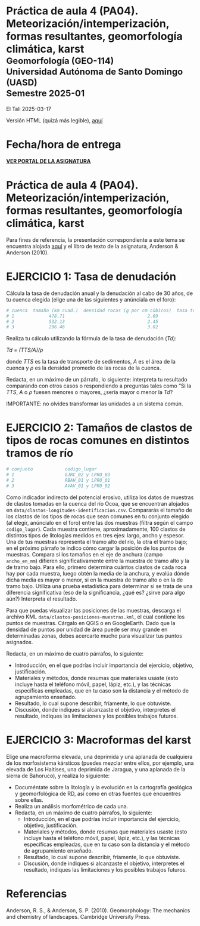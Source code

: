 Práctica de aula 4 (PA04). Meteorización/intemperización, formas
resultantes, geomorfología climática, karst <small><br>Geomorfología
(GEO-114)<br>Universidad Autónoma de Santo Domingo (UASD)<br>Semestre
2025-01</small>
================
El Tali
2025-03-17

Versión HTML (quizá más legible),
[aquí](https://geomorfologia-master.github.io/meteorizacion-formas-resultantes-geomorfologia-climatica-karst/README.html)

# Fecha/hora de entrega

**[VER PORTAL DE LA
ASIGNATURA](https://github.com/geomorfologia-202501)**

# Práctica de aula 4 (PA04). Meteorización/intemperización, formas resultantes, geomorfología climática, karst

Para fines de referencia, la presentación correspondiente a este tema se
encuentra alojada
[aquí](https://github.com/geomorfologia-master/tema-3-meteorizacion-y-formas-resultantes/blob/gh-pages/meteorizacion_y_formas_resultantes.pdf)
y el libro de texto de la asignatura, Anderson & Anderson (2010).

# EJERCICIO 1: Tasa de denudación

Cálcula la tasa de denudación anual y la denudación al cabo de 30 años,
de tu cuenca elegida (elige una de las siguientes y anúnciala en el
foro):

``` r
# cuenca  tamaño (km cuad.)  densidad rocas (g por cm cúbicos)  tasa transporte sed (kg/año)
# 1             478.71                               2.69                103,435,298.45
# 2             532.13                               2.45                148,569,784.32
# 3             296.46                               3.02                 87,489,625.26
```

Realiza tu cálculo utilizando la fórmula de la tasa de denudación
(*Td*):

*Td = (TTS/A)/ρ*

donde *TTS* es la tasa de transporte de sedimentos, *A* es el área de la
cuenca y *ρ* es la densidad promedio de las rocas de la cuenca.

Redacta, en un máximo de un párrafo, lo siguiente: interpreta tu
resultado comparando con otros casos o respondiendo a preguntas tales
como “Si la *TTS*, *A* o *ρ* fuesen menores o mayores, ¿sería mayor o
menor la *Td*?

IMPORTANTE: no olvides transformar las unidades a un sistema común.

# EJERCICIO 2: Tamaños de clastos de tipos de rocas comunes en distintos tramos de río

``` r
# conjunto            codigo_lugar
# 1                   GJRC_02 y LPRO_03
# 2                   RBAH_01 y LPRO_01
# 3                   AVAV_01 y LPRO_02
```

Como indicador indirecto del potencial erosivo, utiliza los datos de
muestras de clastos tomadas en la cuenca del río Ocoa, que se encuentran
alojados en `data/clastos-longitudes-identificacion.csv`. Compararás el
tamaño de los clastos de los tipos de rocas que sean comunes en tu
conjunto elegido (al elegir, anúncialo en el foro) entre las dos
muestras (filtra según el campo `codigo_lugar`). Cada muestra contiene,
aproximadamente, 100 clastos de distintos tipos de litologías medidos en
tres ejes: largo, ancho y espesor. Una de tus muestras representa el
tramo alto del río, la otra el tramo bajo; en el próximo párrafo te
indico cómo cargar la posición de los puntos de muestras. Compara si los
tamaños en el eje de anchura (campo `ancho_en_mm`) difieren
significativamente entre la muestra de tramo alto y la de tramo bajo.
Para ello, primero determina cuántos clastos de cada roca hay por cada
muestra, luego obtén la media de la anchura, y evalúa dónde dicha media
es mayor o menor, si en la muestra de tramo alto o en la de tramo bajo.
Utiliza una prueba estadística para determinar si se trata de una
diferencia significativa (eso de la significancia, ¿qué es? ¿sirve para
algo aún?) Interpreta el resultado.

Para que puedas visualizar las posiciones de las muestras, descarga el
archivo KML `data/clastos-posiciones-muestras.kml`, el cual contiene los
puntos de muestras. Cárgalo en QGIS o en GoogleEarth. Dado que la
densidad de puntos por unidad de área puede ser muy grande en
determinadas zonas, debes acercarte mucho para visualizar tus puntos
asignados.

Redacta, en un máximo de cuatro párrafos, lo siguiente:

- Introducción, en el que podrías incluir importancia del ejercicio,
  objetivo, justificación.
- Materiales y métodos, donde resumas que materiales usaste (esto
  incluye hasta el teléfono móvil, papel, lápiz, etc.), y las técnicas
  específicas empleadas, que en tu caso son la distancia y el método de
  agrupamiento enseñado.
- Resultado, lo cual supone describir, fríamente, lo que obtuviste.
- Discusión, donde indiques si alcanzaste el objetivo, interpretes el
  resultado, indiques las limitaciones y los posibles trabajos futuros.

# EJERCICIO 3: Macroformas del karst

Elige una macroforma elevada, una deprimida y una aplanada de cualquiera
de los morfosistema kársticos (puedes mezclar entre ellos, por ejemplo,
una elevada de Los Haitises, una deprimida de Jaragua, y una aplanada de
la sierra de Bahoruco), y realiza lo siguiente:

- Documéntate sobre la litología y la evolución en la cartografía
  geológica y geomorfológica de RD, así como en otras fuentes que
  encuentres sobre ellas.
- Realiza un análisis morfométrico de cada una.
- Redacta, en un máximo de cuatro párrafos, lo siguiente:
  - Introducción, en el que podrías incluir importancia del ejercicio,
    objetivo, justificación.
  - Materiales y métodos, donde resumas que materiales usaste (esto
    incluye hasta el teléfono móvil, papel, lápiz, etc.), y las técnicas
    específicas empleadas, que en tu caso son la distancia y el método
    de agrupamiento enseñado.
  - Resultado, lo cual supone describir, fríamente, lo que obtuviste.
  - Discusión, donde indiques si alcanzaste el objetivo, interpretes el
    resultado, indiques las limitaciones y los posibles trabajos
    futuros.

# Referencias

Anderson, R. S., & Anderson, S. P. (2010). Geomorphology: The mechanics
and chemistry of landscapes. Cambridge University Press.
